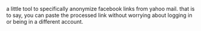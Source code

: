 a little tool to specifically anonymize facebook links from yahoo mail. that is to say, you can paste the processed link without worrying about logging in or being in a different account.